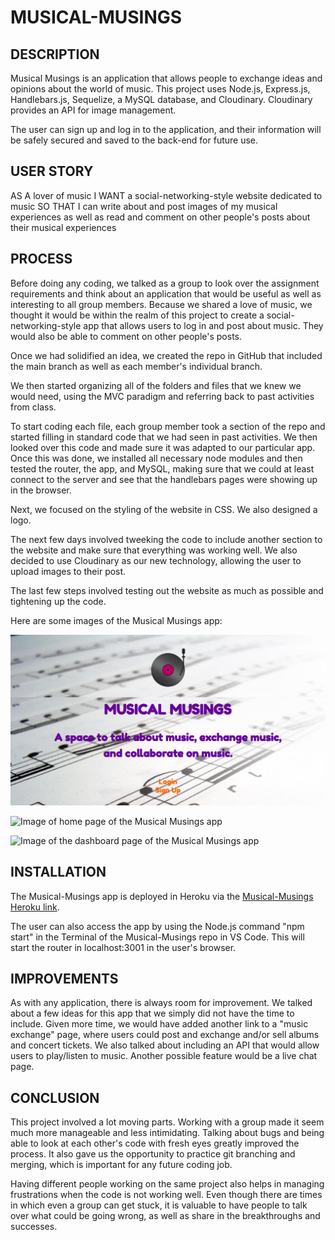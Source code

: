 # MUSICAL-MUSINGS

## DESCRIPTION

Musical Musings is an application that allows people to exchange ideas and opinions about the world of music. This project uses Node.js, Express.js, Handlebars.js, Sequelize, a MySQL database, and Cloudinary. Cloudinary provides an API for image management.

The user can sign up and log in to the application, and their information will be safely secured and saved to the back-end for future use. 

## USER STORY

AS A lover of music
I WANT a social-networking-style website dedicated to music
SO THAT I can write about and post images of my musical experiences as well as read and comment on other people's posts about their musical experiences

## PROCESS

Before doing any coding, we talked as a group to look over the assignment requirements and think about an application that would be useful as well as interesting to all group members. Because we shared a love of music, we thought it would be within the realm of this project to create a social-networking-style app that allows users to log in and post about music. They would also be able to comment on other people's posts. 

Once we had solidified an idea, we created the repo in GitHub that included the main branch as well as each member's individual branch. 

We then started organizing all of the folders and files that we knew we would need, using the MVC paradigm and referring back to past activities from class. 

To start coding each file, each group member took a section of the repo and started filling in standard code that we had seen in past activities. We then looked over this code and made sure it was adapted to our particular app. Once this was done, we installed all necessary node modules and then tested the router, the app, and MySQL, making sure that we could at least connect to the server and see that the handlebars pages were showing up in the browser. 

Next, we focused on the styling of the website in CSS. We also designed a logo. 

The next few days involved tweeking the code to include another section to the website and make sure that everything was working well. We also decided to use Cloudinary as our new technology, allowing the user to upload images to their post. 

The last few steps involved testing out the website as much as possible and tightening up the code. 

Here are some images of the Musical Musings app: 

![Image of main page of Musical Musings app](public/images/screencapture-localhost-3001-2021-05-24-07_57_11.png)

![Image of home page of the Musical Musings app](public/images/screencapture-localhost-3001-home-post-19-2021-05-24-07_58_20.png)

![Image of the dashboard page of the Musical Musings app](public/images/screencapture-localhost-3001-dashboard-new-2021-05-24-07_59_10.png)

## INSTALLATION

The Musical-Musings app is deployed in Heroku via the [Musical-Musings Heroku link]().

The user can also access the app by using the Node.js command "npm start" in the Terminal of the Musical-Musings repo in VS Code. This will start the router in localhost:3001 in the user's browser. 

## IMPROVEMENTS

As with any application, there is always room for improvement. We talked about a few ideas for this app that we simply did not have the time to include. Given more time, we would have added another link to a "music exchange" page, where users could post and exchange and/or sell albums and concert tickets. We also talked about including an API that would allow users to play/listen to music. Another possible feature would be a live chat page. 

## CONCLUSION

This project involved a lot moving parts. Working with a group made it seem much more manageable and less intimidating. Talking about bugs and being able to look at each other's code with fresh eyes greatly improved the process. It also gave us the opportunity to practice git branching and merging, which is important for any future coding job. 

Having different people working on the same project also helps in managing frustrations when the code is not working well. Even though there are times in which even a group can get stuck, it is valuable to have people to talk over what could be going wrong, as well as share in the breakthroughs and successes. 